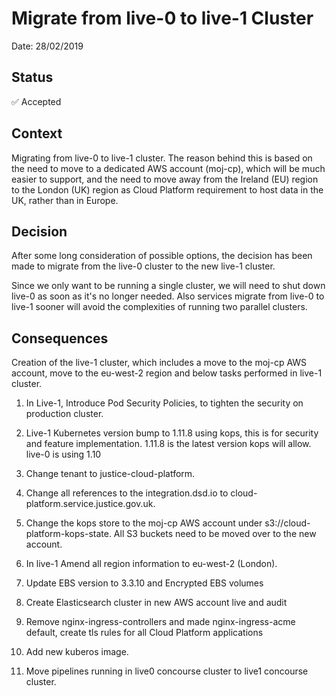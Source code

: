 # Migrate from live-0 to live-1 Cluster

Date: 28/02/2019

## Status

✅ Accepted

## Context

Migrating from live-0 to live-1 cluster. The reason behind this is based on the need to move to a dedicated AWS account (moj-cp), which will be much easier to support, and the need to move away from the Ireland (EU) region to the London (UK) region as Cloud Platform requirement to host data in the UK, rather than in Europe.


## Decision

After some long consideration of possible options, the decision has been made to migrate from the live-0 cluster to the new live-1 cluster.

Since we only want to be running a single cluster, we will need to shut down live-0 as soon as it's no longer needed. Also services migrate from live-0 to live-1 sooner will avoid the complexities of running two parallel clusters.

## Consequences

Creation of the live-1 cluster, which includes a move to the moj-cp AWS account, move to the eu-west-2 region and below tasks performed in live-1 cluster.

1. In Live-1, Introduce Pod Security Policies, to tighten the security on production cluster.

2. Live-1 Kubernetes version bump to 1.11.8 using kops, this is for security and feature implementation. 1.11.8 is the latest version kops will allow. live-0 is using 1.10

3. Change tenant to justice-cloud-platform.

4. Change all references to the integration.dsd.io to cloud-platform.service.justice.gov.uk.

5. Change the kops store to the moj-cp AWS account under s3://cloud-platform-kops-state. All S3 buckets need to be moved over to the new account.

6. In live-1 Amend all region information to eu-west-2 (London).

7. Update EBS version to 3.3.10 and Encrypted EBS volumes

8. Create Elasticsearch cluster in new AWS account live and audit

9. Remove nginx-ingress-controllers and made nginx-ingress-acme default, create tls rules for all Cloud Platform applications

10. Add new kuberos image.

11. Move pipelines running in live0 concourse cluster to live1 concourse cluster.
